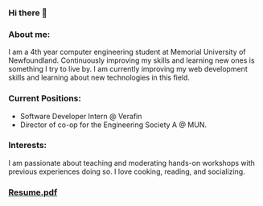 
### Hi there 👋

<!--
**KareemZeair/KareemZeair** is a ✨ _special_ ✨ repository because its `README.md` (this file) appears on your GitHub profile.

Here are some ideas to get you started:

- 🔭 I’m currently working on ...
- 🌱 I’m currently learning ...
- 👯 I’m looking to collaborate on ...
- 🤔 I’m looking for help with ...
- 💬 Ask me about ...
- 📫 How to reach me: ...
- 😄 Pronouns: ...
- ⚡ Fun fact: ...
-->
### About me:
I am a 4th year computer engineering student at Memorial University of Newfoundland. Continuously improving my skills and learning new ones is something I try to live by. I am currently improving my web development skills and learning about new technologies in this field.

### Current Positions:
 - Software Developer Intern @ Verafin
 - Director of co-op for the Engineering Society A @ MUN.
 
 ### Interests:
 I am passionate about teaching and moderating hands-on workshops with previous experiences doing so. I love cooking, reading, and socializing.
 
### [Resume.pdf](https://github.com/KareemZeair/KareemZeair/blob/1dba3cb2ca4d564251aa41a672de01b69b7504a8/Resume.pdf)
